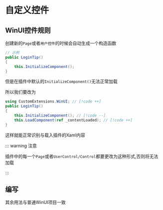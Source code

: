 # 自定义控件

## WinUI控件规则

创建新的`Page`或者`用户控件`的时候会自动生成一个构造函数

```csharp
// 示例
public LoginTip()
{
    this.InitializeComponent();
}
```
但是在插件中默认的`InitializeComponent()`无法正常加载

所以我们要改为
```csharp
using CustomExtensions.WinUI; // [!code ++]
public LoginTip()
{
    this.InitializeComponent(); // [!code --]
    this.LoadComponent(ref _contentLoaded); // [!code ++]
}
```

这样就能正常识别与载入插件的Xaml内容

::: warning 注意

插件中的每一个`Page`或者`UserControl/Control`都要更改为这种形式,否则将无法加载

:::

## 编写

其余用法与普通WinUI项目一致

